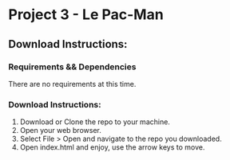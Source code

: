 Project 3 - Le Pac-Man
=======

Download Instructions:
------

### Requirements && Dependencies
There are no requirements at this time. 


### Download Instructions:
1. Download or Clone the repo to your machine.
2. Open your web browser.
3. Select File > Open and navigate to the repo you downloaded.
4. Open index.html and enjoy, use the arrow keys to move.